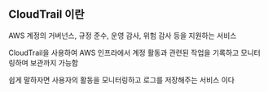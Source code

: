 ## CloudTrail 이란
AWS 계정의 거버넌스, 규정 준수, 운영 감사, 위험 감사 등을 지원하는 서비스  
  
CloudTrail을 사용하여 AWS 인프라에서 계정 활동과 관련된 작업을 기록하고 모니터링하며 보관까지 가능함  
  
쉽게 말하자면 사용자의 활동을 모니터링하고 로그를 저장해주는 서비스 이다